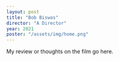 ```yaml
---
layout: post
title: "Bob Biswas"
director: "A Director"
year: 2021
poster: "/assets/img/home.png"
---
```


My review or thoughts on the film go here.
